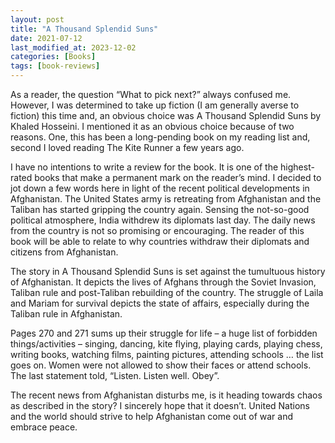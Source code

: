 ```yaml
---
layout: post
title: "A Thousand Splendid Suns"
date: 2021-07-12
last_modified_at: 2023-12-02
categories: [Books]
tags: [book-reviews]
---
```


As a reader, the question “What to pick next?” always confused me. However, I was determined to take up fiction (I am generally averse to fiction) this time and, an obvious choice was A Thousand Splendid Suns by Khaled Hosseini. I mentioned it as an obvious choice because of two reasons. One, this has been a long-pending book on my reading list and, second I loved reading The Kite Runner a few years ago.

I have no intentions to write a review for the book. It is one of the highest-rated books that make a permanent mark on the reader’s mind. I decided to jot down a few words here in light of the recent political developments in Afghanistan. The United States army is retreating from Afghanistan and the Taliban has started gripping the country again. Sensing the not-so-good political atmosphere, India withdrew its diplomats last day. The daily news from the country is not so promising or encouraging. The reader of this book will be able to relate to why countries withdraw their diplomats and citizens from Afghanistan.

The story in A Thousand Splendid Suns is set against the tumultuous history of Afghanistan. It depicts the lives of Afghans through the Soviet Invasion, Taliban rule and post-Taliban rebuilding of the country. The struggle of Laila and Mariam for survival depicts the state of affairs, especially during the Taliban rule in Afghanistan.

Pages 270 and 271 sums up their struggle for life – a huge list of forbidden things/activities – singing, dancing, kite flying, playing cards, playing chess, writing books, watching films, painting pictures, attending schools … the list goes on. Women were not allowed to show their faces or attend schools. The last statement told, “Listen. Listen well. Obey”.

The recent news from Afghanistan disturbs me, is it heading towards chaos as described in the story? I sincerely hope that it doesn’t. United Nations and the world should strive to help Afghanistan come out of war and embrace peace.
